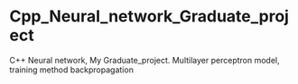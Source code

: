 # Cpp_Neural_network_Graduate_project
C++ Neural network, My Graduate_project. Multilayer perceptron model, training method backpropagation
